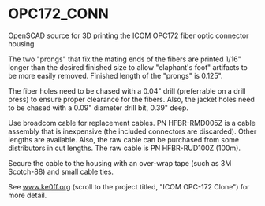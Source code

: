 # OPC172_CONN
OpenSCAD source for 3D printing the ICOM OPC172 fiber optic connector housing

The two "prongs" that fix the mating ends of the fibers are printed 1/16" longer than the desired finished size
to allow "elaphant's foot" artifacts to be more easily removed.  Finished length of the "prongs" is 0.125".

The fiber holes need to be chased with a 0.04" drill (preferrable on a drill press) to ensure proper clearance
for the fibers.  Also, the jacket holes need to be chased with a 0.09" diameter drill bit, 0.39" deep.

Use broadcom cable for replacement cables.  PN HFBR-RMD005Z is a cable assembly that is inexpensive (the included
connectors are discarded).  Other lengths are available.  Also, the raw cable can be purchased from some distributors
in cut lengths.  The raw cable is PN HFBR-RUD100Z (100m).

Secure the cable to the housing with an over-wrap tape (such as 3M Scotch-88) and small cable ties.

See www.ke0ff.org (scroll to the project titled, "ICOM OPC-172 Clone") for more detail.
